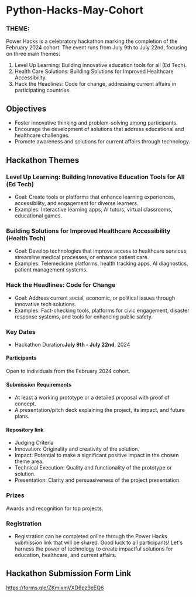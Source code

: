 # Python-Hacks-May-Cohort
### THEME:

Power Hacks is a celebratory hackathon marking the completion of the February 2024 cohort. The event runs from July 9th to July 22nd, focusing on three main themes:

1. Level Up Learning: Building innovative education tools for all (Ed Tech).
2. Health Care Solutions: Building Solutions for Improved Healthcare Accessibility.
3. Hack the Headlines: Code for change, addressing current affairs in participating countries.


## Objectives
- Foster innovative thinking and problem-solving among participants.
- Encourage the development of solutions that address educational and healthcare challenges.
- Promote awareness and solutions for current affairs through technology.

## Hackathon Themes
### Level Up Learning: Building Innovative Education Tools for All (Ed Tech)

- Goal: Create tools or platforms that enhance learning experiences, accessibility, and engagement for diverse learners.
- Examples: Interactive learning apps, AI tutors, virtual classrooms, educational games.

### Building Solutions for Improved Healthcare Accessibility (Health Tech)

- Goal: Develop technologies that improve access to healthcare services, streamline medical processes, or enhance patient care.
- Examples: Telemedicine platforms, health tracking apps, AI diagnostics, patient management systems.

### Hack the Headlines: Code for Change
- Goal: Address current social, economic, or political issues through innovative tech solutions.
- Examples: Fact-checking tools, platforms for civic engagement, disaster response systems, and tools for enhancing public safety.

### Key Dates
- Hackathon Duration:**July 9th - July 22nd**, 2024

#### Participants
Open to individuals from the February 2024 cohort.

#### Submission Requirements
- At least a working prototype or a detailed proposal with proof of concept.
- A presentation/pitch deck explaining the project, its impact, and future plans.

#### Repository link
- Judging Criteria
- Innovation: Originality and creativity of the solution.
- Impact: Potential to make a significant positive impact in the chosen theme area.
- Technical Execution: Quality and functionality of the prototype or solution.
- Presentation: Clarity and persuasiveness of the project presentation.

### Prizes
Awards and recognition for top projects.

### Registration
- Registration can be completed online through the Power Hacks submission link that will be shared.
Good luck to all participants! Let's harness the power of technology to create impactful solutions for education, healthcare, and current affairs.

## Hackathon Submission Form Link
https://forms.gle/ZKmixmVXD6pz9eEQ6
